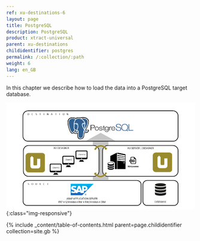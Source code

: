 ```yaml
---
ref: xu-destinations-6
layout: page
title: PostgreSQL
description: PostgreSQL
product: xtract-universal
parent: xu-destinations
childidentifier: postgres
permalink: /:collection/:path
weight: 6
lang: en_GB
---
```


In this chapter we describe how to load the data into a PostgreSQL target database.

![PostgreSQL](/img/content/xu/postgreSQL_architecture.png){:class="img-responsive"}

{% include _content/table-of-contents.html parent=page.childidentifier collection=site.gb %}



